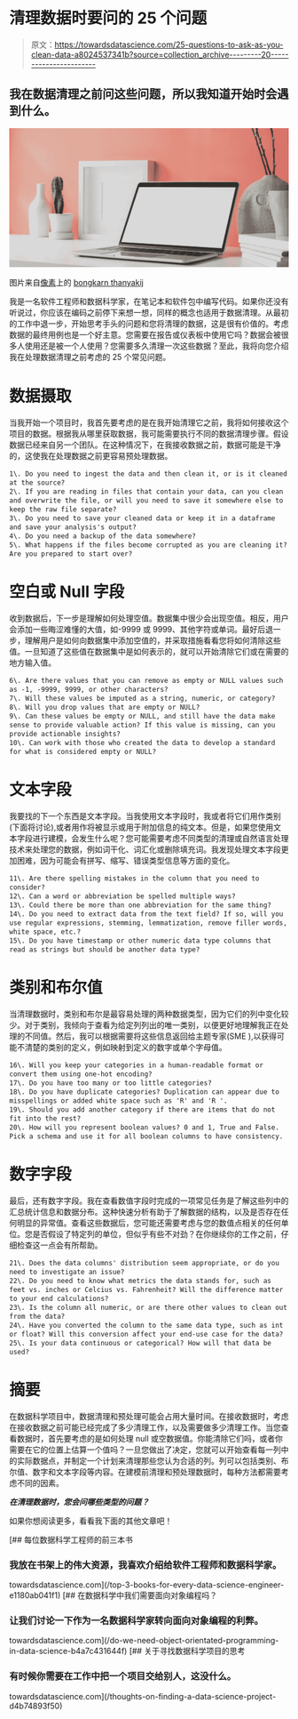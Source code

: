 # 清理数据时要问的 25 个问题

> 原文：<https://towardsdatascience.com/25-questions-to-ask-as-you-clean-data-a8024537341b?source=collection_archive---------20----------------------->

## 我在数据清理之前问这些问题，所以我知道开始时会遇到什么。

![](img/17fcb0614cf6521f3df0e3e13c70bbf9.png)

图片来自[像素](https://www.pexels.com/)上的 [bongkarn thanyakij](https://www.pexels.com/@bongkarn-thanyakij-683719)

我是一名软件工程师和数据科学家，在笔记本和软件包中编写代码。如果你还没有听说过，你应该在编码之前停下来想一想，同样的概念也适用于数据清理。从最初的工作中退一步，开始思考手头的问题和您将清理的数据，这是很有价值的。考虑数据的最终用例也是一个好主意。您需要在报告或仪表板中使用它吗？数据会被很多人使用还是被一个人使用？您需要多久清理一次这些数据？至此，我将向您介绍我在处理数据清理之前考虑的 25 个常见问题。

# 数据摄取

当我开始一个项目时，我首先要考虑的是在我开始清理它之前，我将如何接收这个项目的数据。根据我从哪里获取数据，我可能需要执行不同的数据清理步骤。假设数据已经来自另一个团队。在这种情况下，在我接收数据之前，数据可能是干净的，这使我在处理数据之前更容易预处理数据。

```
1\. Do you need to ingest the data and then clean it, or is it cleaned at the source? 
2\. If you are reading in files that contain your data, can you clean and overwrite the file, or will you need to save it somewhere else to keep the raw file separate? 
3\. Do you need to save your cleaned data or keep it in a dataframe and save your analysis's output?
4\. Do you need a backup of the data somewhere? 
5\. What happens if the files become corrupted as you are cleaning it? Are you prepared to start over?
```

# 空白或 Null 字段

收到数据后，下一步是理解如何处理空值。数据集中很少会出现空值。相反，用户会添加一些晦涩难懂的大值，如-9999 或 9999、其他字符或单词。最好后退一步，理解用户是如何向数据集中添加空值的，并采取措施看看您将如何清除这些值。一旦知道了这些值在数据集中是如何表示的，就可以开始清除它们或在需要的地方输入值。

```
6\. Are there values that you can remove as empty or NULL values such as -1, -9999, 9999, or other characters? 
7\. Will these values be imputed as a string, numeric, or category? 
8\. Will you drop values that are empty or NULL? 
9\. Can these values be empty or NULL, and still have the data make sense to provide valuable action? If this value is missing, can you provide actionable insights? 
10\. Can work with those who created the data to develop a standard for what is considered empty or NULL?
```

# 文本字段

我要找的下一个东西是文本字段。当我使用文本字段时，我或者将它们用作类别(下面将讨论),或者用作将被显示或用于附加信息的纯文本。但是，如果您使用文本字段进行建模，会发生什么呢？您可能需要考虑不同类型的清理或自然语言处理技术来处理您的数据，例如词干化、词汇化或删除填充词。我发现处理文本字段更加困难，因为可能会有拼写、缩写、错误类型信息等方面的变化。

```
11\. Are there spelling mistakes in the column that you need to consider? 
12\. Can a word or abbreviation be spelled multiple ways? 
13\. Could there be more than one abbreviation for the same thing? 
14\. Do you need to extract data from the text field? If so, will you use regular expressions, stemming, lemmatization, remove filler words, white space, etc.? 
15\. Do you have timestamp or other numeric data type columns that read as strings but should be another data type?
```

# 类别和布尔值

当清理数据时，类别和布尔是最容易处理的两种数据类型，因为它们的列中变化较少。对于类别，我倾向于查看为给定列列出的唯一类别，以便更好地理解我正在处理的不同值。然后，我可以根据需要将这些信息返回给主题专家(SME ),以获得可能不清楚的类别的定义，例如映射到定义的数字或单个字母值。

```
16\. Will you keep your categories in a human-readable format or convert them using one-hot encoding? 
17\. Do you have too many or too little categories? 
18\. Do you have duplicate categories? Duplication can appear due to misspellings or added white space such as 'R' and 'R '. 
19\. Should you add another category if there are items that do not fit into the rest? 
20\. How will you represent boolean values? 0 and 1, True and False. Pick a schema and use it for all boolean columns to have consistency.
```

# 数字字段

最后，还有数字字段。我在查看数值字段时完成的一项常见任务是了解这些列中的汇总统计信息和数据分布。这种快速分析有助于了解数据的结构，以及是否存在任何明显的异常值。查看这些数据后，您可能还需要考虑与您的数值点相关的任何单位。您是否假设了特定列的单位，但似乎有些不对劲？在你继续你的工作之前，仔细检查这一点会有所帮助。

```
21\. Does the data columns' distribution seem appropriate, or do you need to investigate an issue?
22\. Do you need to know what metrics the data stands for, such as feet vs. inches or Celcius vs. Fahrenheit? Will the difference matter to your end calculations?
23\. Is the column all numeric, or are there other values to clean out from the data?
24\. Have you converted the column to the same data type, such as int or float? Will this conversion affect your end-use case for the data? 
25\. Is your data continuous or categorical? How will that data be used?
```

# 摘要

在数据科学项目中，数据清理和预处理可能会占用大量时间。在接收数据时，考虑在接收数据之前可能已经完成了多少清理工作，以及需要做多少清理工作。当您查看数据时，首先要考虑的是如何处理 null 或空数据值。你能清除它们吗，或者你需要在它的位置上估算一个值吗？一旦您做出了决定，您就可以开始查看每一列中的实际数据点，并制定一个计划来清理那些您认为合适的列。列可以包括类别、布尔值、数字和文本字段等内容。在建模前清理和预处理数据时，每种方法都需要考虑不同的因素。

***在清理数据时，您会问哪些类型的问题？***

如果你想阅读更多，看看我下面的其他文章吧！

[](/top-3-books-for-every-data-science-engineer-e1180ab041f1) [## 每位数据科学工程师的前三本书

### 我放在书架上的伟大资源，我喜欢介绍给软件工程师和数据科学家。

towardsdatascience.com](/top-3-books-for-every-data-science-engineer-e1180ab041f1) [](/do-we-need-object-orientated-programming-in-data-science-b4a7c431644f) [## 在数据科学中我们需要面向对象编程吗？

### 让我们讨论一下作为一名数据科学家转向面向对象编程的利弊。

towardsdatascience.com](/do-we-need-object-orientated-programming-in-data-science-b4a7c431644f) [](/thoughts-on-finding-a-data-science-project-d4b74893f50) [## 关于寻找数据科学项目的思考

### 有时候你需要在工作中把一个项目交给别人，这没什么。

towardsdatascience.com](/thoughts-on-finding-a-data-science-project-d4b74893f50)